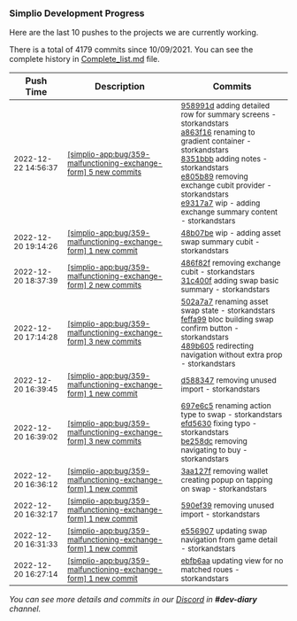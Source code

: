 
### Simplio Development Progress

Here are the last 10 pushes to the projects we are currently working.

There is a total of 4179 commits since 10/09/2021. You can see the complete history in
 [Complete_list.md](Complete_list.md) file.

| Push Time | Description | Commits |
| --- | --- | --- |
| <sub>2022-12-22 14:56:37</sub> | <sub>[[simplio-app:bug/359\-malfunctioning\-exchange\-form] 5 new commits](https://github.com/SimplioOfficial/simplio-app/compare/48b07be53d87...e9317a7a41fa)</sub> | <sub>[958991d](https://github.com/SimplioOfficial/simplio-app/commit/958991d2aa0cdd7c22665941834f68a7fcd93c0e) adding detailed row for summary screens - storkandstars<br>[a863f16](https://github.com/SimplioOfficial/simplio-app/commit/a863f163b7f996493766266a4301a00a779b3a32) renaming to gradient container - storkandstars<br>[8351bbb](https://github.com/SimplioOfficial/simplio-app/commit/8351bbbf37eadec15d90c467695977437c11b50f) adding notes - storkandstars<br>[e805b89](https://github.com/SimplioOfficial/simplio-app/commit/e805b892cdf53c826edf5822cf2caf98d8d7627f) removing exchange cubit provider - storkandstars<br>[e9317a7](https://github.com/SimplioOfficial/simplio-app/commit/e9317a7a41faf1bd96546dd11cb003d1a45781f4) wip - adding exchange summary content - storkandstars</sub> |
| <sub>2022-12-20 19:14:26</sub> | <sub>[[simplio-app:bug/359\-malfunctioning\-exchange\-form] 1 new commit](https://github.com/SimplioOfficial/simplio-app/commit/48b07be53d8739cf11e1d2e179a353b29c7730a2)</sub> | <sub>[48b07be](https://github.com/SimplioOfficial/simplio-app/commit/48b07be53d8739cf11e1d2e179a353b29c7730a2) wip - adding asset swap summary cubit - storkandstars</sub> |
| <sub>2022-12-20 18:37:39</sub> | <sub>[[simplio-app:bug/359\-malfunctioning\-exchange\-form] 2 new commits](https://github.com/SimplioOfficial/simplio-app/compare/489b605d3795...31c400f44bc6)</sub> | <sub>[486f82f](https://github.com/SimplioOfficial/simplio-app/commit/486f82fb3ff48ca4178c29c930d8396c5616b6ba) removing exchange cubit - storkandstars<br>[31c400f](https://github.com/SimplioOfficial/simplio-app/commit/31c400f44bc6a7d410db328d5d3c98140df81641) adding swap basic summary - storkandstars</sub> |
| <sub>2022-12-20 17:14:28</sub> | <sub>[[simplio-app:bug/359\-malfunctioning\-exchange\-form] 3 new commits](https://github.com/SimplioOfficial/simplio-app/compare/d5883476fd18...489b605d3795)</sub> | <sub>[502a7a7](https://github.com/SimplioOfficial/simplio-app/commit/502a7a73fe5a4c0e76070820e2f9b1635c2ac5c5) renaming asset swap state - storkandstars<br>[feffa99](https://github.com/SimplioOfficial/simplio-app/commit/feffa995cb44738636b4d089e44c4f2ba58ac657) bloc building swap confirm button - storkandstars<br>[489b605](https://github.com/SimplioOfficial/simplio-app/commit/489b605d3795589e4890226c547bb6123110d177) redirecting navigation without extra prop - storkandstars</sub> |
| <sub>2022-12-20 16:39:45</sub> | <sub>[[simplio-app:bug/359\-malfunctioning\-exchange\-form] 1 new commit](https://github.com/SimplioOfficial/simplio-app/commit/d5883476fd1810eed41687c921e32825e384bb81)</sub> | <sub>[d588347](https://github.com/SimplioOfficial/simplio-app/commit/d5883476fd1810eed41687c921e32825e384bb81) removing unused import - storkandstars</sub> |
| <sub>2022-12-20 16:39:02</sub> | <sub>[[simplio-app:bug/359\-malfunctioning\-exchange\-form] 3 new commits](https://github.com/SimplioOfficial/simplio-app/compare/3aa127f98bf2...be258dc911fe)</sub> | <sub>[697e6c5](https://github.com/SimplioOfficial/simplio-app/commit/697e6c599c5c2155480a383db7aa4fe7b14b3e39) renaming action type to swap - storkandstars<br>[efd5630](https://github.com/SimplioOfficial/simplio-app/commit/efd563090db1f0861dbe458d40be3316abf2b4ff) fixing typo - storkandstars<br>[be258dc](https://github.com/SimplioOfficial/simplio-app/commit/be258dc911fe8ebc7dab4379f857c839a35a6173) removing navigating to buy - storkandstars</sub> |
| <sub>2022-12-20 16:36:12</sub> | <sub>[[simplio-app:bug/359\-malfunctioning\-exchange\-form] 1 new commit](https://github.com/SimplioOfficial/simplio-app/commit/3aa127f98bf29a9024fbf362907cdf9c0901762f)</sub> | <sub>[3aa127f](https://github.com/SimplioOfficial/simplio-app/commit/3aa127f98bf29a9024fbf362907cdf9c0901762f) removing wallet creating popup on tapping on swap - storkandstars</sub> |
| <sub>2022-12-20 16:32:17</sub> | <sub>[[simplio-app:bug/359\-malfunctioning\-exchange\-form] 1 new commit](https://github.com/SimplioOfficial/simplio-app/commit/590ef397e1c17dd91673e01735b8ee1b2040f894)</sub> | <sub>[590ef39](https://github.com/SimplioOfficial/simplio-app/commit/590ef397e1c17dd91673e01735b8ee1b2040f894) removing unused import - storkandstars</sub> |
| <sub>2022-12-20 16:31:33</sub> | <sub>[[simplio-app:bug/359\-malfunctioning\-exchange\-form] 1 new commit](https://github.com/SimplioOfficial/simplio-app/commit/e5569074e11f2920e8f99385253e2eea723ccb55)</sub> | <sub>[e556907](https://github.com/SimplioOfficial/simplio-app/commit/e5569074e11f2920e8f99385253e2eea723ccb55) updating swap navigation from game detail - storkandstars</sub> |
| <sub>2022-12-20 16:27:14</sub> | <sub>[[simplio-app:bug/359\-malfunctioning\-exchange\-form] 1 new commit](https://github.com/SimplioOfficial/simplio-app/commit/ebfb6aa847735998bb8b558057453f21b7516aba)</sub> | <sub>[ebfb6aa](https://github.com/SimplioOfficial/simplio-app/commit/ebfb6aa847735998bb8b558057453f21b7516aba) updating view for no matched roues - storkandstars</sub> |

_You can see more details and commits in our [Discord](https://discord.gg/aKhjuwZmdP) in **#dev-diary** channel._
